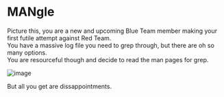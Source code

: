 # MANgle
Picture this, you are a new and upcoming Blue Team member making your first futile attempt against Red Team.  
You have a massive log file you need to grep through, but there are oh so many options.  
You are resourceful though and decide to read the man pages for grep.  

![image](https://user-images.githubusercontent.com/69920589/196738063-442658b1-8d68-48e9-b277-657de5dbec61.png)  

But all you get are dissappointments.
